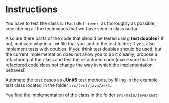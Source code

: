<!--NO_HARDWRAPS-->

# Instructions

You have to test the class `CatFactsRetriever`, as thoroughly as possible, considering all the techniques that we have seen in class so far.

Also are there parts of the code that should be tested using **test doubles**? If not, motivate why in a `.md` file that
you add to the test folder;  if yes, also implement tests with doubles. If you think test doubles should be used, but
the current implementation  does not allow you to do it cleanly, propose a refactoring of the class  and test the
refactored code (make sure that  the refactored code does not change the way in which the implementation  behaves!)

Automate the test cases as **JUnit5** test methods, by filling in the example test class located in the folder
`src/test/java/zest`.

You find the implementation of the class in the folder `src/main/java/zest`.

